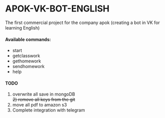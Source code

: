 # APOK-VK-BOT-ENGLISH
The first commercial project for the company apok (creating a bot in VK for learning English)

#### Available commands:
* start
* getclasswork
* gethomework
* sendhomework
* help


#### TODO 
1) overwrite all save in mongoDB<br/>
~~2) remove all keys from the git~~<br/>
3) move all pdf to amazon s3<br/>
4) Сomplete integration with telegram<br/>
